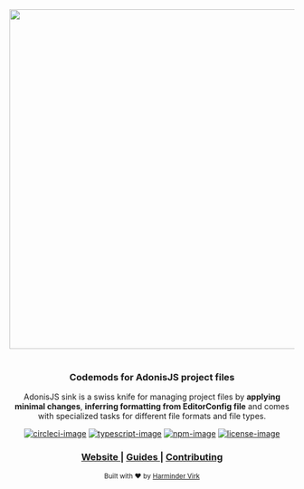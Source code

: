 <div align="center">
  <img src="https://res.cloudinary.com/adonisjs/image/upload/q_100/v1558612869/adonis-readme_zscycu.jpg" width="600px">
</div>

<br />

<div align="center">
  <h3>Codemods for AdonisJS project files</h3>
  <p>AdonisJS sink is a swiss knife for managing project files by <strong>applying minimal changes</strong>, <strong>inferring formatting from EditorConfig file</strong> and comes with specialized tasks for different file formats and file types.</p>
</div>

<div align="center">

[![circleci-image]][circleci-url] [![typescript-image]][typescript-url] [![npm-image]][npm-url] [![license-image]][license-url]

</div>

<div align="center">
  <h3>
    <a href="https://adonisjs.com">
      Website
    </a>
    <span> | </span>
    <a href="https://adonisjs.com/packages/sink">
      Guides
    </a>
    <span> | </span>
    <a href="CONTRIBUTING.md">
      Contributing
    </a>
  </h3>
</div>

<div align="center">
  <sub>Built with ❤︎ by <a href="https://github.com/thetutlage">Harminder Virk</a>
</div>

[circleci-image]: https://img.shields.io/circleci/project/github/adonisjs/sink/master.svg?style=for-the-badge&logo=circleci
[circleci-url]: https://circleci.com/gh/adonisjs/sink "circleci"

[typescript-image]: https://img.shields.io/badge/Typescript-294E80.svg?style=for-the-badge&logo=typescript
[typescript-url]:  "typescript"

[npm-image]: https://img.shields.io/npm/v/@adonisjs/sink.svg?style=for-the-badge&logo=npm
[npm-url]: https://npmjs.org/package/@adonisjs/sink "npm"

[license-image]: https://img.shields.io/npm/l/@adonisjs/sink?color=blueviolet&style=for-the-badge
[license-url]: LICENSE.md "license"
